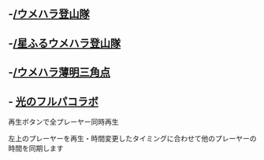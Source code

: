 ## -[/ウメハラ登山隊](/ウメハラ登山隊.html)
## -[/星ふるウメハラ登山隊](/星ふるウメハラ登山隊.html)
## -[/ウメハラ薄明三角点](/ウメハラ薄明三角点.html)


## - [光のフルパコラボ](/光のフルパコラボ)
再生ボタンで全プレーヤー同時再生

左上のプレーヤーを再生・時間変更したタイミングに合わせて他のプレーヤーの時間を同期します
